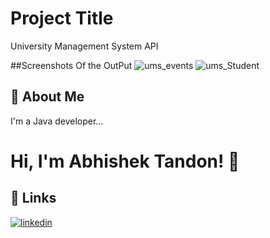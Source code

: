 
# Project Title
University Management System API






##Screenshots Of the OutPut
![ums_events](https://user-images.githubusercontent.com/109599340/218764268-a258aa6f-dae6-4604-83b2-16557e583a92.jpg)
![ums_Student](https://user-images.githubusercontent.com/109599340/218764314-b7f3ec1e-4f92-47f2-aad2-73f5baa449fa.jpg)

## 🚀 About Me
I'm a Java developer...


# Hi, I'm  Abhishek Tandon! 👋


## 🔗 Links

[![linkedin](https://img.shields.io/badge/linkedin-0A66C2?style=for-the-badge&logo=linkedin&logoColor=white)](https://www.linkedin.com/in/er-abhishek-tandon-3120a1220)
